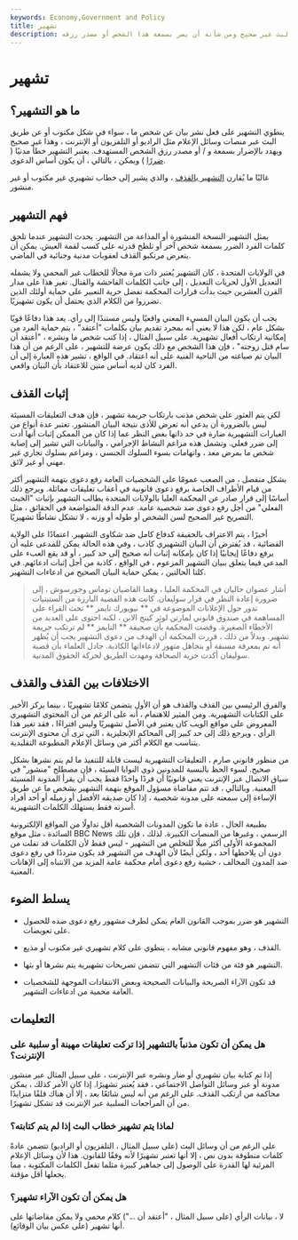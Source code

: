 ```yaml
---
keywords: Economy,Government and Policy
title: تشهير
description: تشهير هو نشر بيان عن شخص ما كتابيًا أو عبر البث غير صحيح ومن شأنه أن يضر بسمعة هذا الشخص أو مصدر رزقه.
---
```


# تشهير
## ما هو التشهير؟

ينطوي التشهير على فعل نشر بيان عن شخص ما ، سواء في شكل مكتوب أو عن طريق البث عبر منصات وسائل الإعلام مثل الراديو أو التلفزيون أو الإنترنت ، وهذا غير صحيح ويهدد بالإضرار بسمعة و / أو مصدر رزق الشخص المستهدف. يعتبر التشهير خطأ مدنيًا ( [ضررًا](/tort-law) ) ويمكن ، بالتالي ، أن يكون أساس الدعوى.

غالبًا ما يُقارن [التشهير بالقذف](/slander) ، والذي يشير إلى خطاب تشهيري غير مكتوب أو غير منشور.

## فهم التشهير

يمثل التشهير النسخة المنشورة أو المذاعة من التشهير. يحدث التشهير عندما تلحق كلمات الفرد الضرر بسمعة شخص آخر أو تلطخ قدرته على كسب لقمة العيش. يمكن أن يتعرض مرتكبو القذف لعقوبات مدنية وجنائية في الماضي.

في الولايات المتحدة ، كان التشهير يُعتبر ذات مرة مجالًا للخطاب غير المحمي ولا يشمله التعديل الأول لحريات التعديل ، إلى جانب الكلمات الفاحشة والقتال. تغير هذا على مدار القرن العشرين حيث بدأت قرارات المحكمة تفضل حرية التعبير على حماية أولئك الذين تضرروا من الكلام الذي يحتمل أن يكون تشهيريًا.

يجب أن يكون البيان المسيء المعني واقعيًا وليس مستندًا إلى رأي. يعد هذا دفاعًا قويًا بشكل عام ، لكن هذا لا يعني أنه بمجرد تقديم بيان بكلمات "أعتقد" ، يتم حماية الفرد من إمكانية ارتكاب أفعال تشهيرية. على سبيل المثال ، إذا كتب شخص ما ونشره ، "أعتقد أن سام قتل زوجته" ، فإن هذا الشخص مع ذلك يكون عرضة للتشهير ، على الرغم من أن هذا البيان تم صياغته من الناحية الفنية على أنه اعتقاد. في الواقع ، تشير هذه العبارة إلى أن الفرد كان لديه أساس متين للاعتقاد بأن البيان واقعي.

## إثبات القذف

لكي يتم العثور على شخص مذنب بارتكاب جريمة تشهير ، فإن هدف التعليقات المسيئة ليس بالضرورة أن يدعي أنه تعرض للأذى نتيجة البيان المنشور. تعتبر عدة أنواع من العبارات التشهيرية ضارة في حد ذاتها بغض النظر عما إذا كان من الممكن إثبات أنها أدت إلى ضرر فعلي. وتشمل هذه مزاعم النشاط الإجرامي ، والبيانات التي تشير إلى إصابة شخص ما بمرض معد ، واتهامات بسوء السلوك الجنسي ، ومزاعم بسلوك تجاري غير مهني أو غير لائق.

بشكل منفصل ، من الصعب عمومًا على الشخصيات العامة رفع دعوى بتهمة التشهير أكثر من قيام الأطراف الخاصة برفع دعوى قانونية في أعقاب تعليقات مماثلة. ويرجع ذلك أساسًا إلى قرار صادر عن المحكمة العليا بالولايات المتحدة يطالب التشهير بإثبات "الخبث الفعلي" من أجل رفع دعوى ضد شخصية عامة. عدم الدقة المتواضعة في الحقائق ، مثل التصريح غير الصحيح لسن الشخص أو طوله أو وزنه ، لا تشكل نشاطًا تشهيريًا.

أخيرًا ، يتم الاعتراف بالحقيقة كدفاع كامل ضد شكاوى التشهير. اعتمادًا على الولاية القضائية ، قد يُفترض أن البيان التشهيري كاذب ، وفي هذه الحالة يمكن للمدعى عليه أن يرفع دفاعًا إيجابيًا إذا كان بإمكانه إثبات أنه صحيح إلى حد كبير ، أو قد يقع العبء على المدعي فيما يتعلق ببيان التشهير المزعوم ، في الواقع ، كاذبة من أجل إثبات ادعائهم. في كلتا الحالتين ، يمكن حماية البيان الصحيح من ادعاءات التشهير.

> أشار عضوان حاليان في المحكمة العليا ، وهما القاضيان توماس وجورسوش ، إلى ضرورة إعادة النظر في قرار سوليفان. كانت هذه القضية البارزة من الستينيات تدور حول الإعلانات الموضوعة في ** نيويورك تايمز ** تحث القراء على المساهمة في صندوق قانوني لمارتن لوثر كينج الابن ، لكنه احتوى على العديد من الأخطاء الصغيرة. وقضت المحكمة بأن صحيفة ** التايمز ** لم ترتكب جريمة تشهير. وبدلاً من ذلك ، قررت المحكمة أن الهدف من دعوى التشهير يجب أن يُظهر أنه تم بمعرفة مسبقة أو بتجاهل متهور لادعاءاتها الكاذبة. جادل العلماء بأن قضية سوليفان أكدت حرية الصحافة ومهدت الطريق لحركة الحقوق المدنية.

>

## الاختلافات بين القذف والقذف

والفرق الرئيسي بين القذف والقذف هو أن الأول يتضمن كلامًا تشهيريًا ، بينما يركز الأخير على الكتابات التشهيرية. ومن المثير للاهتمام ، أنه على الرغم من أن المحتوى التشهيري المعروض على مواقع الويب كان يعتبر في الأصل تشهيريًا وليس افتراءًا ، فقد تغير هذا الرأي ، ويرجع ذلك إلى حد كبير إلى المحاكم الإنجليزية ، التي ترى أن محتوى الإنترنت يتناسب مع الكلام أكثر من وسائل الإعلام المطبوعة التقليدية.

من منظور قانوني صارم ، التعليقات التشهيرية ليست قابلة للتنفيذ ما لم يتم نشرها بشكل صحيح. لسوء الحظ بالنسبة للمدونين ذوي النوايا السيئة ، فإن مصطلح "منشور" في سياق الاتصال عبر الإنترنت يعني قانونيًا أن فردًا واحدًا فقط يجب أن يقرأ المدونة المسيئة المعنية. وبالتالي ، قد تتم مقاضاة مسؤول الموقع بتهمة التشهير بشخص ما عن طريق الإساءة إلى سمعته على مدونة شخصية ، إذا كان صديقه الأفضل أو زميله أو أحد أفراد أسرته فقط يستهلك الكلمات التشهيرية.

بطبيعة الحال ، عادة ما تكون المدونات الشخصية أقل تداولًا من المواقع الإلكترونية السائدة ، مثل موقع BBC News الرسمي ، وغيرها من المنصات الكبيرة. لذلك ، فإن تلك المجموعة الأولى أكثر ميلًا للتخلص من التشهير - ليس فقط لأن الكلمات قد تفلت من دون أن يلاحظها أحد ، ولكن أيضًا لأن الهدف من التشهير قد يكون مترددًا في رفع دعوى ضد المدون المخالف ، خشية رفع دعوى أمام محكمة عامة المزيد من الانتباه إلى الإهانات المعنية.

## يسلط الضوء

- التشهير هو ضرر بموجب القانون العام يمكن لطرف مشهور رفع دعوى ضده للحصول على تعويضات.

- القذف ، وهو مفهوم قانوني مشابه ، ينطوي على كلام تشهيري غير مكتوب أو مذيع.

- التشهير هو فئة من فئات التشهير التي تتضمن تصريحات تشهيرية يتم نشرها أو بثها.

- قد تكون الآراء الصريحة والبيانات الصحيحة وبعض الانتقادات الموجهة للشخصيات العامة محمية من ادعاءات التشهير.

## التعليمات

### هل يمكن أن تكون مذنباً بالتشهير إذا تركت تعليقات مهينة أو سلبية على الإنترنت؟

إذا تم كتابة بيان تشهيري أو ضار ونشره عبر الإنترنت ، على سبيل المثال عبر منشور مدونة أو عبر وسائل التواصل الاجتماعي ، فقد يُعتبر تشهيرًا. إذا كان الأمر كذلك ، يمكن محاكمة من ارتكب القذف. على الرغم من أنه ليس شائعًا بعد ، إلا أن هناك قلقًا متزايدًا من أن المراجعات السلبية عبر الإنترنت قد تشكل تشهيرًا.

### لماذا يتم تشهير خطاب البث إذا لم يتم كتابته؟

على الرغم من أن وسائل البث (على سبيل المثال ، التلفزيون أو الراديو) تتضمن عادةً كلمات منطوقة بدون نص ، إلا أنها تعتبر تشهيرًا لأنه وفقًا للقانون. هذا لأن وسائل الإعلام المرئية لها القدرة على الوصول إلى جماهير كبيرة مثلما تفعل الكلمات المكتوبة ، مما يجعلها أقل مؤقتة.

### هل يمكن أن تكون الآراء تشهير؟

لا ، بيانات الرأي (على سبيل المثال ، "أعتقد أن ...") كلام محمي ولا يمكن مقاضاتها على أنها تشهير (على عكس بيان الوقائع).


